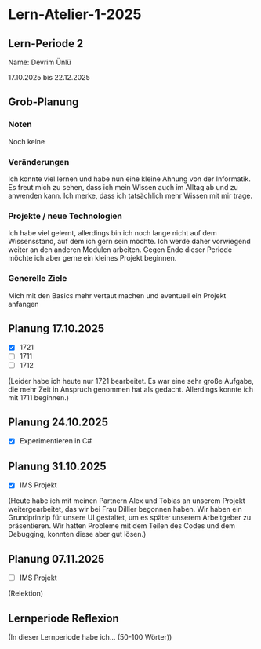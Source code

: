 # Lern-Atelier-1-2025
## Lern-Periode 2
Name: Devrim Ünlü

17.10.2025 bis 22.12.2025

## Grob-Planung
### Noten
Noch keine

### Veränderungen
Ich konnte viel lernen und habe nun eine kleine Ahnung von der Informatik. Es freut mich zu sehen, dass ich mein Wissen auch im Alltag ab und zu anwenden kann. Ich merke, dass ich tatsächlich mehr Wissen mit mir trage.

###  Projekte / neue Technologien
Ich habe viel gelernt, allerdings bin ich noch lange nicht auf dem Wissensstand, auf dem ich gern sein möchte. Ich werde daher vorwiegend weiter an den anderen Modulen arbeiten. Gegen Ende dieser Periode möchte ich aber gerne ein kleines Projekt beginnen.

### Generelle Ziele
Mich mit den Basics mehr vertaut machen und eventuell ein Projekt anfangen


## Planung 17.10.2025

- [x] 1721
- [ ] 1711
- [ ] 1712

(Leider habe ich heute nur 1721 bearbeitet. Es war eine sehr große Aufgabe, die mehr Zeit in Anspruch genommen hat als gedacht. Allerdings konnte ich mit 1711 beginnen.)

## Planung 24.10.2025

- [x] Experimentieren in C#

## Planung 31.10.2025

- [x] IMS Projekt 

(Heute habe ich mit meinen Partnern Alex und Tobias an unserem Projekt weitergearbeitet, das wir bei Frau Dillier begonnen haben. Wir haben ein Grundprinzip für unsere UI gestaltet, um es später unserem Arbeitgeber zu präsentieren. Wir hatten Probleme mit dem Teilen des Codes und dem Debugging, konnten diese aber gut lösen.)

## Planung 07.11.2025

- [ ] IMS Projekt 

(Relektion)

## Lernperiode Reflexion
(In dieser Lernperiode habe ich... (50-100 Wörter))
